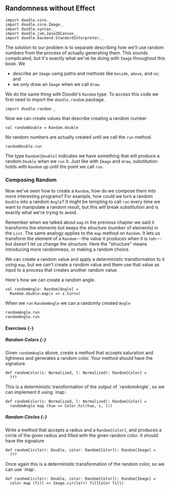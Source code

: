 ## Randomness without Effect

```tut:invisible
import doodle.core._
import doodle.core.Image._
import doodle.syntax._
import doodle.jvm.Java2DCanvas._
import doodle.backend.StandardInterpreter._
```

The solution to our problem is to separate describing how we'll use random numbers from the process of actually generating them. This sounds complicated, but it's exactly what we've be doing with `Image` throughout this book. We

- describe an `Image` using paths and methods like `beside`, `above`, and `on`; and
- we only draw an `Image` when we call `draw`.

We do the same thing with Doodle's `Random` type. To access this code we first need to import the `doodle.random` package.

```tut:book
import doodle.random._
```

Now we can create values that describe creating a random number

```tut:book
val randomDouble = Random.double
```

No random numbers are actually created until we call the `run` method.

```tut:book
randomDouble.run
```

The type `Random[Double]` indicates we have something that will produce a random `Double` when we `run` it. Just like with `Image` and `draw`, substitution holds with `Random` up until the point we call `run`.


### Composing Random

Now we've seen how to create a `Random`, how do we compose them into more interesting programs? For example, how could we turn a random `Double` into a random `Angle`? It might be tempting to call `run` every time we want to manipulate a random result, but this will break substitution and is exactly what we're trying to avoid.

Remember when we talked about `map` in the previous chapter we said it transforms the elements but keeps the structure (number of elements) in the `List`. The same analogy applies to the `map` method on `Random`. It lets us transform the element of a `Random`---the value it produces when it is run---but doesn't let us change the structure. Here the "structure" means introducing more randomness, or making a random choice. 

We can create a random value and apply a *deterministic* transformation to it using `map`, but we can't create a random value and them use that value as input to a process that creates another random value.

Here's how we can create a random angle.

```tut:book
val randomAngle: Random[Angle] =
  Random.double.map(x => x.turns)
```

When we `run` `RandomAngle` we can a randomly created `Angle`

```tut:book
randomAngle.run
randomAngle.run
```

#### Exercises {-}

##### Random Colors {-}

Given `randomAngle` above, create a method that accepts saturation and lightness and generates a random color. Your method should have the signature

```tut:book
def randomColor(s: Normalized, l: Normalized): Random[Color] =
  ???
```

<div class="example">
This is a deterministic transformation of the output of `randomAngle`, so we can implement it using `map`.

```tut:book
def randomColor(s: Normalized, l: Normalized): Random[Color] =
  randomAngle map (hue => Color.hsl(hue, s, l))
```
</div>

##### Random Circles {-}

Write a method that accepts a radius and a `Random[Color]`, and produces a circle of the given radius and filled with the given random color. It should have the signature

```tut:book
def randomCircle(r: Double, color: Random[Color]): Random[Image] =
  ???
```

<div class="example">
Once again this is a deterministic transformation of the random color, so we can use `map`.

```tut:book
def randomCircle(r: Double, color: Random[Color]): Random[Image] =
  color map (fill => Image.circle(r) fillColor fill)
```
</div>
